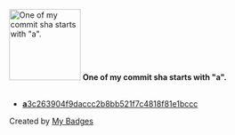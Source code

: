 <img src="https://my-badges.github.io/my-badges/a-commit.png" alt="One of my commit sha starts with &quot;a&quot;." title="One of my commit sha starts with &quot;a&quot;." width="128">
<strong>One of my commit sha starts with &quot;a&quot;.</strong>
<br><br>

- <a href="https://github.com/RAHULKRISHNAKR/KTU_DSA_LAB_S3/commit/a3c263904f9daccc2b8bb521f7c4818f81e1bccc"><strong>a</strong>3c263904f9daccc2b8bb521f7c4818f81e1bccc</a>


Created by <a href="https://github.com/my-badges/my-badges">My Badges</a>